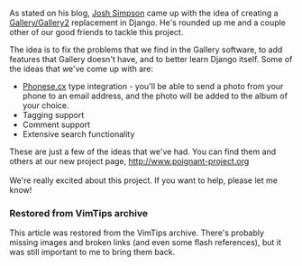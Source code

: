 <!-- :metadata:

title: Poignant.
tags: Programming, Python
published: 2007-11-03T01:55:50-0700
summary:

As stated on his blog, <a href='http://stderr.ws'>Josh Simpson</a> came up with
the idea of creating a <a
href='http://gallery.menalto.com/'>Gallery/Gallery2</a> replacement in Django.
He's rounded up me and a couple other of our good friends to tackle this
project...

-->

As stated on his blog, <a href='http://stderr.ws'>Josh Simpson</a> came up with
the idea of creating a <a
href='http://gallery.menalto.com/'>Gallery/Gallery2</a> replacement in Django.
He's rounded up me and a couple other of our good friends to tackle this
project.

The idea is to fix the problems that we find in the Gallery software, to add
features that Gallery doesn't have, and to better learn Django itself.  Some of
the ideas that we've come up with are:

<ul>
<li><a href='http://phonese.cx'>Phonese.cx</a> type integration - you'll be
able to send a photo from your phone to an email address, and the photo will be
added to the album of your choice.</li>
<li>Tagging support</li>
<li>Comment support</li>
<li>Extensive search functionality</li>
</ul>

These are just a few of the ideas that we've had.  You can find them and others
at our new project page, http://www.poignant-project.org  <br /><br />
We're really excited about this project.  If you want to help, please let me know!

<div class="restored-from-archive">
  <h3>Restored from VimTips archive</h3>
  <p>
  This article was restored from the VimTips archive. There's probably
  missing images and broken links (and even some flash references), but it
  was still important to me to bring them back.
  </p>
</div>

